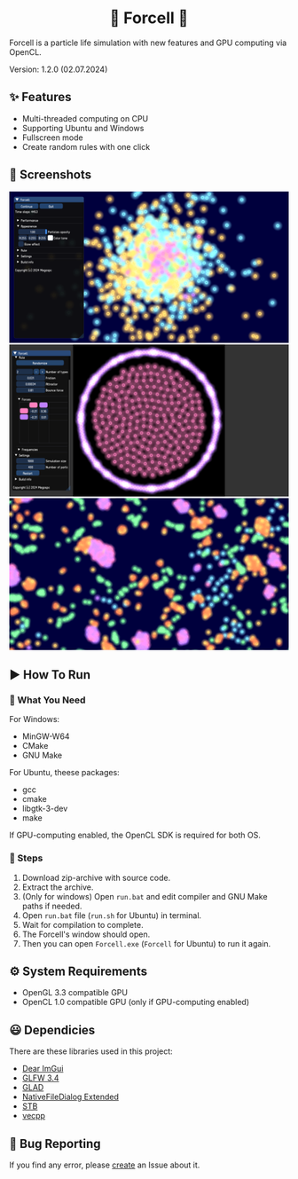 <h1 align="center">🧲 Forcell 🧬</h1>
Forcell is a particle life simulation with new features and GPU computing via OpenCL.

Version: 1.2.0 (02.07.2024)

## ✨ Features
+ Multi-threaded computing on CPU
+ Supporting Ubuntu and Windows
+ Fullscreen mode
+ Create random rules with one click

## 📸 Screenshots
<img src="images/screen1.png" width="600">
<img src="images/screen2.png" width="600">
<img src="images/screen3.png" width="600">

## ▶️ How To Run
### 🔧 What You Need
For Windows:
+ MinGW-W64
+ CMake
+ GNU Make

For Ubuntu, theese packages:
+ gcc
+ cmake
+ libgtk-3-dev
+ make

If GPU-computing enabled, the OpenCL SDK is required for both OS.

### 📄 Steps
1. Download zip-archive with source code.
2. Extract the archive.
3. (Only for windows) Open `run.bat` and edit compiler and GNU Make paths if needed.
4. Open `run.bat` file (`run.sh` for Ubuntu) in terminal.
5. Wait for compilation to complete.
6. The Forcell's window should open.
7. Then you can open `Forcell.exe` (`Forcell` for Ubuntu) to run it again.

## ⚙️ System Requirements
+ OpenGL 3.3 compatible GPU
+ OpenCL 1.0 compatible GPU (only if GPU-computing enabled)

## 😃 Dependicies
There are these libraries used in this project:
+ [Dear ImGui](https://github.com/ocornut/imgui)
+ [GLFW 3.4](https://github.com/glfw/glfw)
+ [GLAD](https://github.com/dav1dde/glad-web)
+ [NativeFileDialog Extended](https://github.com/btzy/nativefiledialog-extended)
+ [STB](https://github.com/nothings/stb)
+ [vecpp](https://github.com/Megospc/vecpp)

## 🐞 Bug Reporting
If you find any error, please [create](https://github.com/Megospc/Forcell/issues/new?assignees=&labels=&projects=&template=bug_report.md&title=) an Issue about it.